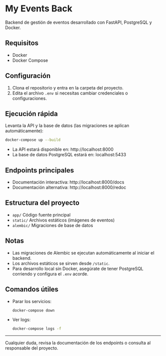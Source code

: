 # My Events Back

Backend de gestión de eventos desarrollado con FastAPI, PostgreSQL y Docker.

## Requisitos
- Docker
- Docker Compose

## Configuración
1. Clona el repositorio y entra en la carpeta del proyecto.
2. Edita el archivo `.env` si necesitas cambiar credenciales o configuraciones.

## Ejecución rápida
Levanta la API y la base de datos (las migraciones se aplican automáticamente):

```sh
docker-compose up --build
```

- La API estará disponible en: http://localhost:8000
- La base de datos PostgreSQL estará en: localhost:5433

## Endpoints principales
- Documentación interactiva: http://localhost:8000/docs
- Documentación alternativa: http://localhost:8000/redoc

## Estructura del proyecto
- `app/` Código fuente principal
- `static/` Archivos estáticos (imágenes de eventos)
- `alembic/` Migraciones de base de datos

## Notas
- Las migraciones de Alembic se ejecutan automáticamente al iniciar el backend.
- Los archivos estáticos se sirven desde `/static`.
- Para desarrollo local sin Docker, asegúrate de tener PostgreSQL corriendo y configura el `.env` acorde.

## Comandos útiles
- Parar los servicios:
  ```sh
  docker-compose down
  ```
- Ver logs:
  ```sh
  docker-compose logs -f
  ```

---

Cualquier duda, revisa la documentación de los endpoints o consulta al responsable del proyecto.
